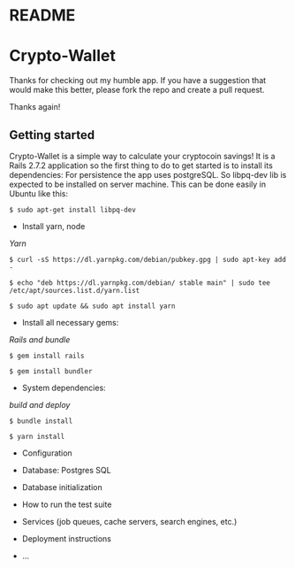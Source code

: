 # README

# Crypto-Wallet #
Thanks for checking out my humble app. If you have a suggestion
that would make this better, please fork the repo and create a pull request.

Thanks again! 


## Getting started ##

Crypto-Wallet is a simple way to calculate your cryptocoin savings! 
It is a Rails 2.7.2 application so the first thing to do to get started is to install its dependencies:
For persistence the app uses postgreSQL. So libpq-dev lib is expected to be installed on server machine. This can be done easily in Ubuntu like this:

    $ sudo apt-get install libpq-dev
    
* Install yarn, node 
    
*Yarn*

    $ curl -sS https://dl.yarnpkg.com/debian/pubkey.gpg | sudo apt-key add -
    
    $ echo "deb https://dl.yarnpkg.com/debian/ stable main" | sudo tee /etc/apt/sources.list.d/yarn.list
    
    $ sudo apt update && sudo apt install yarn

* Install all necessary gems:

*Rails and bundle*

    $ gem install rails
  
    $ gem install bundler
    
* System dependencies:
 
 *build and deploy*
 
    $ bundle install
    
    $ yarn install

* Configuration

* Database: Postgres SQL

* Database initialization

* How to run the test suite

* Services (job queues, cache servers, search engines, etc.)

* Deployment instructions

* ...
